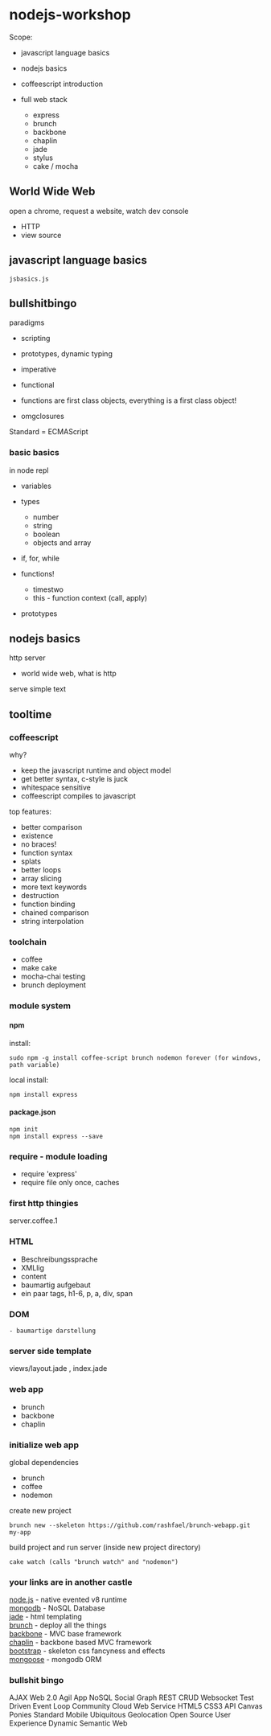 # nodejs-workshop

Scope:

- javascript language basics
- nodejs basics

- coffeescript introduction
- full web stack
	- express
	- brunch
	- backbone
	- chaplin
	- jade
	- stylus
	- cake / mocha

## World Wide Web

open a chrome, request a website, watch dev console

- HTTP
- view source

## javascript language basics

	jsbasics.js

## bullshitbingo

paradigms

- scripting
- prototypes, dynamic typing
- imperative
- functional

- functions are first class objects, everything is a first class object!


- omgclosures

Standard = ECMAScript

### basic basics
in node repl

- variables
- types
	- number
	- string
	- boolean
	- objects and array

- if, for, while

- functions!
	- timestwo
	- this - function context (call, apply)

- prototypes

## nodejs basics

http server

- world wide web, what is http

serve simple text

## tooltime

### coffeescript

why?

- keep the javascript runtime and object model
- get better syntax, c-style is juck
- whitespace sensitive
- coffeescript compiles to javascript

top features:

- better comparison
- existence
- no braces!
- function syntax
- splats
- better loops
- array slicing
- more text keywords
- destruction
- function binding
- chained comparison
- string interpolation

### toolchain

- coffee
- make cake
- mocha-chai testing
- brunch deployment


### module system

#### npm

install:

	sudo npm -g install coffee-script brunch nodemon forever (for windows, path variable)

local install:

	npm install express

#### package.json

	npm init
	npm install express --save

### require - module loading

- require 'express'
- require file only once, caches

### first http thingies
server.coffee.1

### HTML
- Beschreibungssprache
- XMLlig
- <TAGNAME attr1='val1'>content</TAGNAME>
- baumartig aufgebaut
- ein paar tags, h1-6, p, a, div, span

### DOM
	- baumartige darstellung
	
### server side template
views/layout.jade , index.jade


### web app

- brunch
- backbone
- chaplin

### initialize web app

global dependencies

- brunch
- coffee
- nodemon

create new project

	brunch new --skeleton https://github.com/rashfael/brunch-webapp.git my-app
	
build project and run server (inside new project directory)

	cake watch (calls "brunch watch" and "nodemon")


### your links are in another castle

[node.js](http://nodejs.org) - native evented v8 runtime  
[mongodb](http://mongodb.org) - NoSQL Database  
[jade](http://jade-lang.com/) - html templating  
[brunch](http://brunch.io) - deploy all the things  
[backbone](http://documentcloud.github.com/backbone/) - MVC base framework  
[chaplin](https://github.com/chaplinjs/chaplin) - backbone based MVC framework  
[bootstrap](http://twitter.github.com/bootstrap/) - skeleton css fancyness and effects  
[mongoose](http://mongoosejs.com/) - mongodb ORM  

### bullshit bingo
AJAX
Web 2.0
Agil
App
NoSQL
Social Graph
REST
CRUD
Websocket
Test Driven
Event Loop
Community
Cloud
Web Service
HTML5
CSS3
API
Canvas
Ponies
Standard
Mobile
Ubiquitous
Geolocation
Open Source
User Experience
Dynamic
Semantic Web
